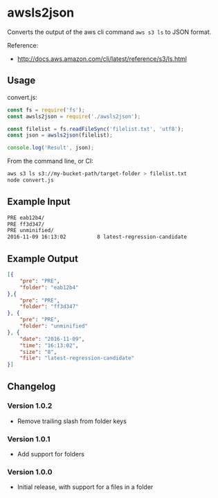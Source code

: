 # awsls2json

Converts the output of the aws cli command `aws s3 ls` to JSON format.

Reference:

- <http://docs.aws.amazon.com/cli/latest/reference/s3/ls.html>

## Usage

convert.js:

```javascript
const fs = require('fs');
const awsls2json = require('./awsls2json');

const filelist = fs.readFileSync('filelist.txt', 'utf8');
const json = awsls2json(filelist);

console.log('Result', json);
```

From the command line, or CI:

```sh
aws s3 ls s3://my-bucket-path/target-folder > filelist.txt
node convert.js
```

## Example Input

```sh
PRE eab12b4/
PRE ff3d347/
PRE unminified/
2016-11-09 16:13:02          8 latest-regression-candidate
```

## Example Output

```json
[{
    "pre": "PRE",
    "folder": "eab12b4"
},{
    "pre": "PRE",
    "folder": "ff3d347"
}, {
    "pre": "PRE",
    "folder": "unminified"
}, {
    "date": "2016-11-09",
    "time": "16:13:02",
    "size": "8",
    "file": "latest-regression-candidate"
}]

```

## Changelog

### Version 1.0.2
- Remove trailing slash from folder keys

### Version 1.0.1
- Add support for folders

### Version 1.0.0
- Initial release, with support for a files in a folder
